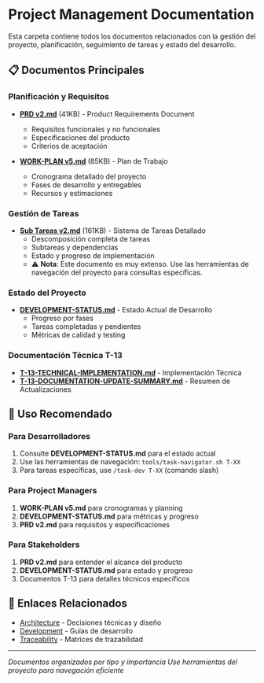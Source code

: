 # Project Management Documentation

Esta carpeta contiene todos los documentos relacionados con la gestión del proyecto, planificación, seguimiento de tareas y estado del desarrollo.

## 📋 Documentos Principales

### Planificación y Requisitos
- **[PRD v2.md](./PRD%20v2.md)** (41KB) - Product Requirements Document
  - Requisitos funcionales y no funcionales
  - Especificaciones del producto
  - Criterios de aceptación

- **[WORK-PLAN v5.md](./WORK-PLAN%20v5.md)** (85KB) - Plan de Trabajo
  - Cronograma detallado del proyecto
  - Fases de desarrollo y entregables
  - Recursos y estimaciones

### Gestión de Tareas
- **[Sub Tareas v2.md](./Sub%20Tareas%20v2.md)** (161KB) - Sistema de Tareas Detallado
  - Descomposición completa de tareas
  - Subtareas y dependencias
  - Estado y progreso de implementación
  - ⚠️ **Nota**: Este documento es muy extenso. Use las herramientas de navegación del proyecto para consultas específicas.

### Estado del Proyecto
- **[DEVELOPMENT-STATUS.md](./DEVELOPMENT-STATUS.md)** - Estado Actual de Desarrollo
  - Progreso por fases
  - Tareas completadas y pendientes
  - Métricas de calidad y testing

### Documentación Técnica T-13
- **[T-13-TECHNICAL-IMPLEMENTATION.md](./T-13-TECHNICAL-IMPLEMENTATION.md)** - Implementación Técnica
- **[T-13-DOCUMENTATION-UPDATE-SUMMARY.md](./T-13-DOCUMENTATION-UPDATE-SUMMARY.md)** - Resumen de Actualizaciones

## 🎯 Uso Recomendado

### Para Desarrolladores
1. Consulte **DEVELOPMENT-STATUS.md** para el estado actual
2. Use las herramientas de navegación: `tools/task-navigator.sh T-XX`
3. Para tareas específicas, use `/task-dev T-XX` (comando slash)

### Para Project Managers
1. **WORK-PLAN v5.md** para cronogramas y planning
2. **DEVELOPMENT-STATUS.md** para métricas y progreso
3. **PRD v2.md** para requisitos y especificaciones

### Para Stakeholders
1. **PRD v2.md** para entender el alcance del producto
2. **DEVELOPMENT-STATUS.md** para estado y progreso
3. Documentos T-13 para detalles técnicos específicos

## 🔗 Enlaces Relacionados
- [Architecture](../architecture/) - Decisiones técnicas y diseño
- [Development](../development/) - Guías de desarrollo
- [Traceability](../traceability/) - Matrices de trazabilidad

---
*Documentos organizados por tipo y importancia*
*Use herramientas del proyecto para navegación eficiente*